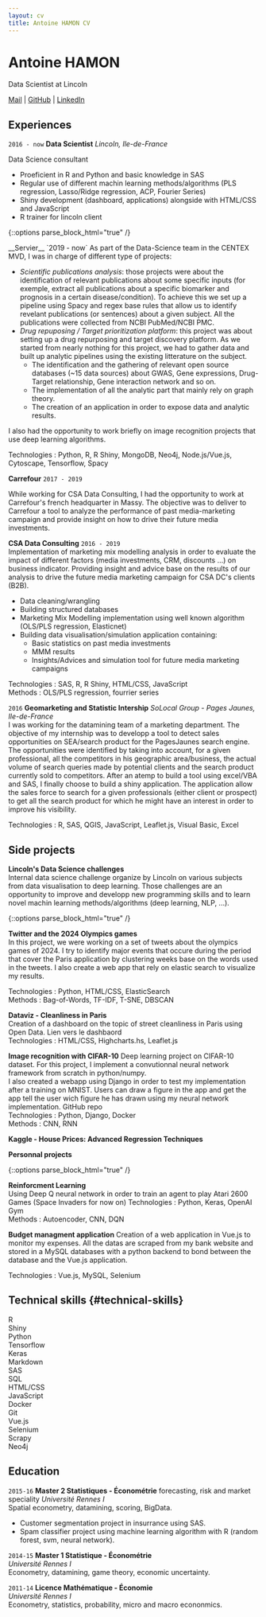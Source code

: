 ```yaml
---
layout: cv
title: Antoine HAMON CV
---
```


# Antoine HAMON
Data Scientist at Lincoln

<div id="webaddress">
    <a href="mailto:antoine.hamon@protonmail.com"><i class="far fa-envelope"></i> Mail</a>
    | <a href="https://github.com/ZwAnto"><i class="fab fa-github"></i> GitHub</a>
    | <a href="https://www.linkedin.com/in/hamonantoine/"><i class="fab fa-linkedin"></i> LinkedIn</a>
</div>

## Experiences

`2016 - now`
__Data Scientist__ *Lincoln, Ile-de-France*  

Data Science consultant 
* Proeficient in R and Python and basic knowledge in SAS
* Regular use of different machin learning methods/algorithms (PLS regression, Lasso/Ridge regression, ACP, Fourier Series)
* Shiny development (dashboard, applications) alongside with HTML/CSS and JavaScript
* R trainer for lincoln client

{::options parse_block_html="true" /}
<div class='sub_container'>
__Servier__ `2019 - now`  
As part of the Data-Science team in the CENTEX MVD, I was in charge of different type of projects:

* *Scientific publications analysis*:  those projects were about the identification of relevant publications about some specific inputs (for exemple, extract all publications about a specific biomarker and prognosis in a certain disease/condition). To achieve this we set up a pipeline using Spacy and regex base rules that allow us to identify revelant publications (or sentences) about a given subject. All the publications were collected from NCBI PubMed/NCBI PMC.
* *Drug repuposing / Target prioritization platform*: this project was about setting up a drug repurposing and target discovery platform. As we started from nearly nothing for this project, we had to gather data and built up analytic pipelines using the existing litterature on the subject. 
    - The identification and the gathering of relevant open source databases (~15 data sources) about GWAS, Gene expressions, Drug-Target relationship, Gene interaction network and so on. 
    - The implementation of all the analytic part that mainly rely on graph theory. 
    - The creation of an application in order to expose data and analytic results.

I also had the opportunity to work briefly on image recognition projects that use deep learning algorithms.

Technologies : Python, R, R Shiny, MongoDB, Neo4j, Node.js/Vue.js, Cytoscape, Tensorflow, Spacy
    
__Carrefour__ `2017 - 2019`  

While working for CSA Data Consulting, I had the opportunity to work at Carrefour's french headquarter in Massy. The objective was to deliver to Carrefour a tool to analyze the performance of past media-marketing campaign and provide insight on how to drive their future media investments. 

__CSA Data Consulting__ `2016 - 2019`  
Implementation of marketing mix modelling analysis in order to evaluate the impact of different factors (media investments, CRM, discounts ...) on business indicator. 
Providing insight and advice base on the results of our analysis to drive the future media marketing campaign for CSA DC's clients (B2B).

* Data cleaning/wrangling
* Building structured databases
* Marketing Mix Modelling implementation using well known algorithm (OLS/PLS regression, Elasticnet)
* Building data visualisation/simulation application containing:
    - Basic statistics on past media investments
    - MMM results
    - Insights/Advices and simulation tool for future media marketing campaigns

Technologies : SAS, R, R Shiny, HTML/CSS, JavaScript  
Methods : OLS/PLS regression, fourrier series
</div>

`2016`
__Geomarketing and Statistic Intership__ *SoLocal Group - Pages Jaunes, Ile-de-France*  
I was working for the datamining team of a marketing department. The objective of my internship was to developp a tool to detect sales opportunities on SEA/search product for the PagesJaunes search engine.  
The opportunities were identified by taking into account, for a given professional, all the competitors in his geographic area/business, the actual volume of search queries made by potential clients and the search product currently sold to competitors.
After an atemp to build a tool using excel/VBA and SAS, I finally choose to build a shiny application. The application allow the sales force to search for a given professionals (either client or prospect) to get all the search product for which he might have an interest in order to improve his visibility.

Technologies : R, SAS, QGIS, JavaScript, Leaflet.js, Visual Basic, Excel

## Side projects

__Lincoln's Data Science challenges__  
Internal data science challenge organize by Lincoln on various subjects from data visualisation to deep learning. Those challenges are an opportunity to improve and developp new programming skills and to learn novel machin learning methods/algorithms (deep learning, NLP, ...).

{::options parse_block_html="true" /}
<div class='sub_container'>

__Twitter and the 2024 Olympics games__  
In this project, we were working on a set of tweets about the olympics games of 2024. I try to identify major events that occure during the period that cover the Paris application by clustering weeks base on the words used in the tweets. I also create a web app that rely on elastic search to visualize my results.

Technologies : Python, HTML/CSS, ElasticSearch  
Methods : Bag-of-Words, TF-IDF, T-SNE, DBSCAN  

__Dataviz - Cleanliness in Paris__  
Creation of a dashboard on the topic of street cleanliness in Paris using Open Data.
Lien vers le dashbaord <a href='https://zwanto.org/lincoln/'><i class="fas fa-external-link-alt"></i></a>  
Technologies : HTML/CSS, Highcharts.hs, Leaflet.js  

__Image recognition with CIFAR-10__ 
Deep learning project on CIFAR-10 dataset. For this project, I implement a convutionnal neural network framework from scratch in python/numpy.  
I also created a webapp using Django in order to test my implementation after a training on MNIST. Users can draw a figure in the app and get the app tell the user wich figure he has drawn using my neural network implementation.
GitHub repo <a href='https://github.com/zwanto/pynet/'><i class="fas fa-external-link-alt"></i></a>  
Technologies : Python, Django, Docker  
Methods : CNN, RNN  

__Kaggle - House Prices: Advanced Regression Techniques__  
</div>

__Personnal projects__  

{::options parse_block_html="true" /}
<div class='sub_container'>
    
__Reinforcment Learning__  
Using Deep Q neural network in order to train an agent to play Atari 2600 Games (Space Invaders for now on)
Technologies : Python, Keras, OpenAI Gym  
Methods : Autoencoder, CNN, DQN  

__Budget managment application__
Creation of a web application in Vue.js to monitor my expenses.
All the datas are scraped from my bank website and stored in a MySQL databases with a python backend to bond between the database and the Vue.js application.

Technologies : Vue.js, MySQL, Selenium
</div>


## Technical skills {#technical-skills}

R  
Shiny  
Python  
Tensorflow  
Keras  
Markdown  
SAS  
SQL  
HTML/CSS  
JavaScript  
Docker  
Git  
Vue.js  
Selenium  
Scrapy  
Neo4j  

## Education

`2015-16`
__Master 2 Statistiques - Économétrie__ forecasting, risk and market speciality
*Université Rennes I*  
Spatial econometry, datamining, scoring, BigData.
* Customer segmentation project in insurrance using SAS.
* Spam classifier project using machine learning algorithm with R (random forest, svm, neural network).

`2014-15`
__Master 1 Statistique - Économétrie__  
*Université Rennes I*  
Econometry, datamining, game theory, economic uncertainty.

`2011-14`
__Licence Mathématique - Économie__  
*Université Rennes I*  
Econometry, statistics, probability, micro and macro econonmics.
